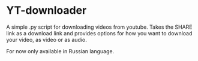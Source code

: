 # YT-downloader
A simple .py script for downloading videos from youtube.
Takes the SHARE link as a download link and provides options for how you want to download your video,
as video
    or
as audio.

For now only available in Russian language.
